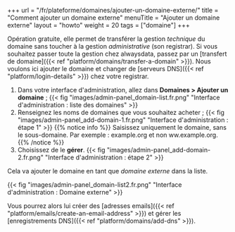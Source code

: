+++
url = "/fr/plateforme/domaines/ajouter-un-domaine-externe/"
title = "Comment ajouter un domaine externe"
menuTitle = "Ajouter un domaine externe"
layout = "howto"
weight = 20
tags = ["domaine"]
+++

Opération gratuite, elle permet de transférer la gestion _technique_ du domaine sans toucher à la gestion _administrative_ (son registrar). Si vous souhaitez passer toute la gestion chez alwaysdata, passez par un [transfert de domaine]({{< ref "platform/domains/transfer-a-domain" >}}).
Nous voulons ici ajouter le domaine et changer de [serveurs DNS]({{< ref "platform/login-details" >}}) chez votre registrar. 

1. Dans votre interface d'administration, allez dans **Domaines > Ajouter un domaine** ;
   {{< fig "images/admin-panel_domain-list.fr.png" "Interface d'administration : liste des domaines" >}}
2. Renseignez les noms de domaines que vous souhaitez acheter ;
   {{< fig "images/admin-panel_add-domain-1.fr.png" "Interface d'administration : étape 1" >}}
   {{% notice info %}}
   Saisissez uniquement le domaine, sans le sous-domaine. Par exemple : example.org et non ww.example.org.
   {{% /notice %}}
3. Choisissez de le **gérer**.
   {{< fig "images/admin-panel_add-domain-2.fr.png" "Interface d'administration : étape 2" >}}

Cela va ajouter le domaine en tant que _domaine externe_ dans la liste.

{{< fig "images/admin-panel_domain-list2.fr.png" "Interface d'administration : Domaine externe" >}}

Vous pourrez alors lui créer des [adresses emails]({{< ref "platform/emails/create-an-email-address" >}}) et gérer les [enregistrements DNS]({{< ref "platform/domains/add-dns" >}}).
